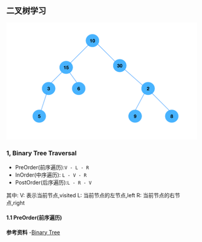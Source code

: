 ## 二叉树学习

![二叉树数据](https://github.com/Noodlescn/Algorithm/blob/master/BinaryTree/Introduction/Example1.png)

### 1, Binary Tree Traversal
- PreOrder(前序遍历):`V - L - R`
- InOrder(中序遍历): `L - V - R`
- PostOrder(后序遍历):`L - R - V`

其中:
V: 表示当前节点,visited
L: 当前节点的左节点,left
R: 当前节点的右节点,right

#### 1.1 PreOrder(前序遍历)




**参考资料**
-[Binary Tree](https://www.youtube.com/watch?v=ZM-sV9zQPEs&list=PLrmLmBdmIlpv_jNDXtJGYTPNQ2L1gdHxu&index=1&pbjreload=101)